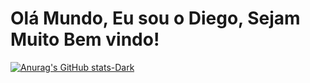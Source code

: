 # Olá Mundo, Eu sou o Diego, Sejam Muito Bem vindo! 

[![Anurag's GitHub stats-Dark](https://github-readme-stats.vercel.app/api?username=dieguinhoodev&show_icons=true&theme=dark#gh-dark-mode-only)](https://github.com/anuraghazra/github-readme-stats#gh-dark-mode-only)
